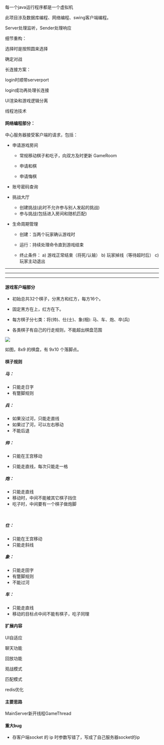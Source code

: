 每一个java运行程序都是一个虚拟机

此项目涉及数据库编程、网络编程、swing客户端编程。



Server处理监听，Sender处理响应

细节重构：

选择时是按照圆来选择

确定对战



长连接方案：

login时顺带serverport

login成功再处理长连接



UI渲染和游戏逻辑分离

线程池技术



#### 网络编程部分：

中心服务器接受客户端的请求，包括：

- 申请游戏房间

  - 常规移动棋子和吃子，向双方及时更新 GameRoom

  - 申请和棋
  - 申请悔棋

- 账号密码查询
- 挑战大厅
  - 创建挑战(此时不允许参与别人发起的挑战)
  - 参与挑战(包括进入房间和随机匹配)



- 生命周期管理

  - 创建：当两个玩家确认游戏时

  - 运行：持续处理命令直到游戏结束

  - 终止条件：
    a) 游戏正常结束（将死/认输）
    b) 玩家掉线（等待超时后）
    c) 玩家主动退出

---

---

---





#### 游戏客户端部分

- 初始总共32个棋子，分黑方和红方，每方16个。

- 固定黑方在上，红方在下。

- 每方棋子分七类：将(帅)、仕(士)、象(相): 马、车、炮、卒(兵)
- 各类棋子有自己的行走规则，不能超出棋盘范围



![](D:\git-project\ChineseChess\ChineseChess\files\img\chessboard-analysis.jpg)



如图，8x9 的棋盘，有 9x10 个落脚点。

#### 棋子规则

##### 马：

- 只能走日字
- 有蹩脚规则



##### 兵：

- 如果没过河，只能走直线
- 如果过了河，可以左右移动
- 不能后退



##### 帅：

- 只能在王宫移动

- 只能走直线，每次只能走一格

  

##### 炮：

- 只能走直线
- 移动时，中间不能被其它棋子挡住
- 吃子时，中间要有一个棋子做炮脚

​	

##### 仕：

- 只能在王宫移动
- 只能走斜线



##### 象：

- 只能走田字
- 有蹩脚规则
- 不能过河



##### 车：

- 只能走直线
- 移动的目标点中间不能有棋子，吃子同理





#### 扩展内容

UI自适应

聊天功能

回放功能

观战模式

匹配模式

redis优化



#### 主要思路

MainServer新开线程GameThread

#### 重大bug

- 存客户端socket 的 ip 时参数写错了，写成了自己服务器socket的ip